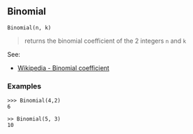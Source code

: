 ## Binomial

``` 
Binomial(n, k)
``` 

> returns the binomial coefficient of the 2 integers `n` and `k`
 
See:  
* [Wikipedia - Binomial coefficient](http://en.wikipedia.org/wiki/Binomial_coefficient)

### Examples
``` 
>>> Binomial(4,2)
6
 
>> Binomial(5, 3)   
10   
```